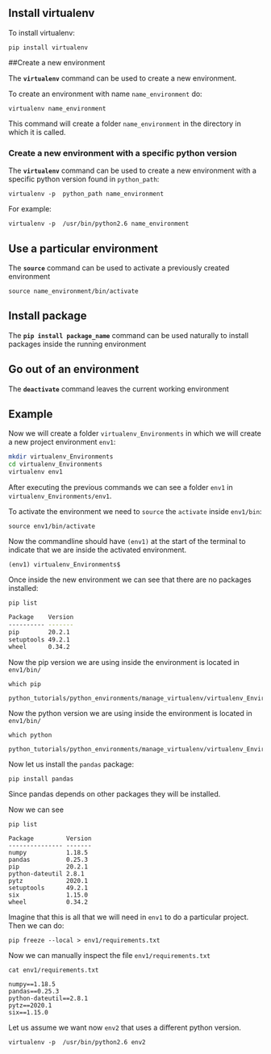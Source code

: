 

## Install virtualenv

To install virtualenv:
```
pip install virtualenv
```

##Create a new environment

The **`virtualenv`**  command can be used to create a new environment.

To create an environment with name `name_environment`  do:

```
virtualenv name_environment
```

This command will create a folder `name_environment` in the directory in which it is called.

### Create a new environment with  a specific python version

The **`virtualenv`**  command can be used to create a new environment with a specific python version found in `python_path`:

```
virtualenv -p  python_path name_environment
```

For example:

```
virtualenv -p  /usr/bin/python2.6 name_environment
```



## Use a particular environment

The **`source`** command can be used to  activate a previously created environment

```
source name_environment/bin/activate
```

## Install package

The **`pip install package_name`**  command can be used naturally to install packages inside the running environment

## Go out of an environment

The **`deactivate`** command leaves the current working environment





## Example

Now we will create a folder  `virtualenv_Environments` in which we will create a new project environment `env1`:

```bash
mkdir virtualenv_Environments
cd virtualenv_Environments
virtualenv env1
```

After executing the previous commands we can see a folder  `env1` in  `virtualenv_Environments/env1`.

To activate the environment we need to `source` the `activate` inside `env1/bin`:

```
source env1/bin/activate
```

Now the commandline should have `(env1)` at the start of the terminal to indicate that we are inside the activated environment.

```
(env1) virtualenv_Environments$ 
```

Once inside the new environment we can see that there are no packages installed:

```
pip list
```

```bash
Package    Version
---------- -------
pip        20.2.1
setuptools 49.2.1
wheel      0.34.2
```

Now the pip version we are using inside the environment is located in `env1/bin/`

```
which pip
```

```
python_tutorials/python_environments/manage_virtualenv/virtualenv_Environments/env1/bin/pip
```

Now the python version we are using inside the environment is located in `env1/bin/`

```
which python
```

```
python_tutorials/python_environments/manage_virtualenv/virtualenv_Environments/env1/bin/python
```

Now let us install the `pandas`  package:

```
pip install pandas
```

Since pandas depends on other packages they will be installed.

Now we can see

```
pip list
```

```
Package         Version
--------------- -------
numpy           1.18.5
pandas          0.25.3
pip             20.2.1
python-dateutil 2.8.1
pytz            2020.1
setuptools      49.2.1
six             1.15.0
wheel           0.34.2
```

Imagine that this is all that we will need in `env1` to do a particular project. Then we can do:

```
pip freeze --local > env1/requirements.txt
```

Now we can manually inspect the file `env1/requirements.txt `

```
cat env1/requirements.txt
```

```
numpy==1.18.5
pandas==0.25.3
python-dateutil==2.8.1
pytz==2020.1
six==1.15.0
```

Let us assume we want now `env2` that uses a different python version.

```
virtualenv -p  /usr/bin/python2.6 env2
```



